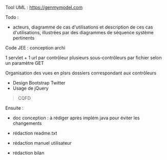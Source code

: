 Tool UML : https://genmymodel.com


Todo :

- acteurs, diagramme de cas d'utilisations et description de ces cas d'utilisations, illustrées par des diagrammes de séquence système pertinents

Code JEE : conception archi

1 servlet + 1 url par contrôleur
	plusieurs sous-contrôleurs par fichier selon un paramètre GET

Organisation des vues en plsrs dossiers correspondant aux contrôleurs

- Design Bootstrap Twitter
- Usage de jQuery

> CQFD



Ensuite :

- doc conception : à rédiger après implém java pour éviter les changements

- rédaction readme.txt
- rédaction manuel utilisateur
- rédaction bilan
